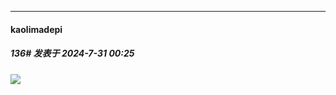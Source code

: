 ﻿
*****

####  kaolimadepi  
##### 136#       发表于 2024-7-31 00:25

<img src="https://p.sda1.dev/18/637a78afb0eba6a8fa01edaf3607f4ad/CMP_20240731001315308.jpg" referrerpolicy="no-referrer">

